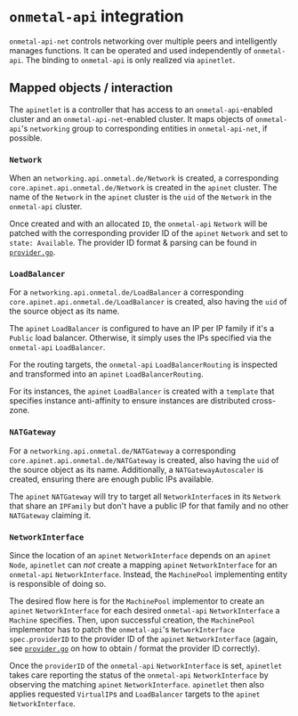 # `onmetal-api` integration

`onmetal-api-net` controls networking over multiple peers
and intelligently manages functions. It can be operated and
used independently of `onmetal-api`. The binding to `onmetal-api`
is only realized via `apinetlet`.

## Mapped objects / interaction

The `apinetlet` is a controller that has access to an `onmetal-api`-enabled
cluster and an `onmetal-api-net`-enabled cluster. It maps objects of
`onmetal-api`'s `networking` group to corresponding entities in
`onmetal-api-net`, if possible.

### `Network`

When an `networking.api.onmetal.de/Network` is created, a corresponding
`core.apinet.api.onmetal.de/Network` is created in the `apinet` cluster.
The name of the `Network` in the `apinet` cluster is the `uid` of the
`Network` in the `onmetal-api` cluster.

Once created and with an allocated `ID`, the `onmetal-api` `Network` will
be patched with the corresponding provider ID of the `apinet` `Network` and
set to `state: Available`.
The provider ID format & parsing can be found in [`provider.go`](../../apinetlet/provider/provider.go).

### `LoadBalancer`

For a `networking.api.onmetal.de/LoadBalancer` a corresponding
`core.apinet.api.onmetal.de/LoadBalancer` is created, also having the
`uid` of the source object as its name.

The `apinet` `LoadBalancer` is configured to have an IP per IP family
if it's a `Public` load balancer. Otherwise, it simply uses the IPs
specified via the `onmetal-api` `LoadBalancer`.

For the routing targets, the `onmetal-api` `LoadBalancerRouting` is
inspected and transformed into an `apinet` `LoadBalancerRouting`.

For its instances, the `apinet` `LoadBalancer` is created with a `template`
that specifies instance anti-affinity to ensure instances are distributed
cross-zone.

### `NATGateway`

For a `networking.api.onmetal.de/NATGateway` a corresponding
`core.apinet.api.onmetal.de/NATGateway` is created, also having the
`uid` of the source object as its name. Additionally, a
`NATGatewayAutoscaler` is created, ensuring there are enough public
IPs available.

The `apinet` `NATGateway` will try to target all `NetworkInterface`s
in its `Network` that share an `IPFamily` but don't have a public
IP for that family and no other `NATGateway` claiming it.

### `NetworkInterface`

Since the location of an `apinet` `NetworkInterface` depends on an
`apinet` `Node`, `apinetlet` can *not* create a mapping `apinet`
`NetworkInterface` for an `onmetal-api` `NetworkInterface`. Instead,
the `MachinePool` implementing entity is responsible of doing so.

The desired flow here is for the `MachinePool` implementor to create
an `apinet` `NetworkInterface` for each desired `onmetal-api`
`NetworkInterface` a `Machine` specifies. Then, upon successful creation,
the `MachinePool` implementor has to patch the `onmetal-api`'s
`NetworkInterface` `spec.providerID` to the provider ID of the
`apinet` `NetworkInterface` (again, see
[`provider.go`](../../apinetlet/provider/provider.go) on how to obtain
/ format the provider ID correctly).

Once the `providerID` of the `onmetal-api` `NetworkInterface` is set,
`apinetlet` takes care reporting the status of the `onmetal-api`
`NetworkInterface` by observing the matching `apinet` `NetworkInterface`.
`apinetlet` then also applies requested `VirtualIP`s and `LoadBalancer`
targets to the `apinet` `NetworkInterface`.
